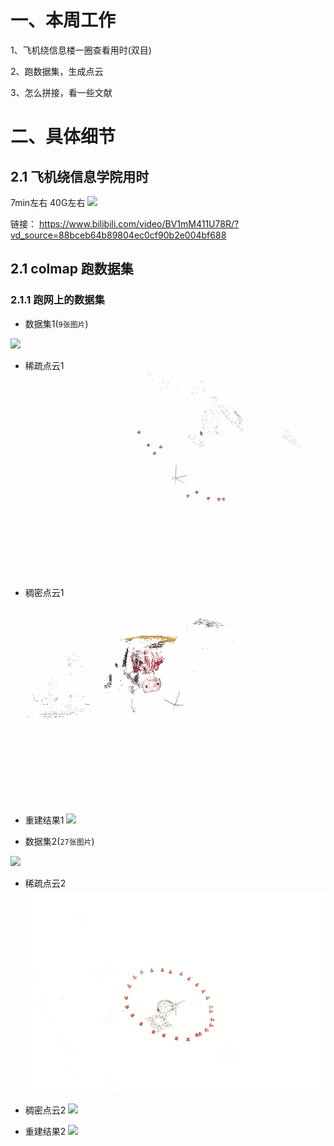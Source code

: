 # 一、本周工作
1、飞机绕信息楼一圈查看用时(双目)

2、跑数据集，生成点云

3、怎么拼接，看一些文献

# 二、具体细节
## 2.1 飞机绕信息学院用时
7min左右  40G左右
![](https://github.com/ZYJ-Group/darren_pty/blob/main/darren_pty/pic(Ninth%20week)/30.png)

链接： https://www.bilibili.com/video/BV1mM411U78R/?vd_source=88bceb64b89804ec0cf90b2e004bf688


## 2.1 colmap 跑数据集
### 2.1.1 跑网上的数据集
- 数据集1(```9张图片```)

![](https://github.com/AIBluefisher/ComputerVisionDatasets/blob/master/Datasets/ET/et005.jpg)

- 稀疏点云1
![](https://github.com/ZYJ-Group/darren_pty/blob/main/darren_pty/pic(Ninth%20week)/1.gif)

- 稠密点云1
![](https://github.com/ZYJ-Group/darren_pty/blob/main/darren_pty/pic(Ninth%20week)/4.gif)
- 重建结果1
![](https://github.com/ZYJ-Group/darren_pty/blob/main/darren_pty/pic(Ninth%20week)/5.gif)

- 数据集2(```27张图片```)

![](https://github.com/AIBluefisher/ComputerVisionDatasets/blob/master/Datasets/david/B00.jpg)

- 稀疏点云2
![](https://github.com/ZYJ-Group/darren_pty/blob/main/darren_pty/pic(Ninth%20week)/7.gif)

- 稠密点云2
![](https://github.com/ZYJ-Group/darren_pty/blob/main/darren_pty/pic(Ninth%20week)/8.gif)
- 重建结果2
![](https://github.com/ZYJ-Group/darren_pty/blob/main/darren_pty/pic(Ninth%20week)/9.gif)
